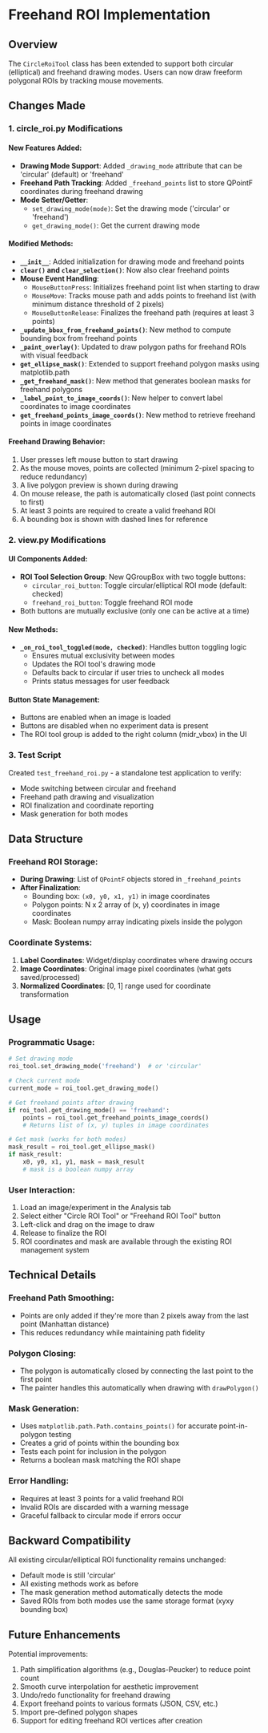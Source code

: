 # Freehand ROI Implementation

## Overview
The `CircleRoiTool` class has been extended to support both circular (elliptical) and freehand drawing modes. Users can now draw freeform polygonal ROIs by tracking mouse movements.

## Changes Made

### 1. circle_roi.py Modifications

#### New Features Added:
- **Drawing Mode Support**: Added `_drawing_mode` attribute that can be 'circular' (default) or 'freehand'
- **Freehand Path Tracking**: Added `_freehand_points` list to store QPointF coordinates during freehand drawing
- **Mode Setter/Getter**: 
  - `set_drawing_mode(mode)`: Set the drawing mode ('circular' or 'freehand')
  - `get_drawing_mode()`: Get the current drawing mode

#### Modified Methods:
- **`__init__`**: Added initialization for drawing mode and freehand points
- **`clear()` and `clear_selection()`**: Now also clear freehand points
- **Mouse Event Handling**:
  - `MouseButtonPress`: Initializes freehand point list when starting to draw
  - `MouseMove`: Tracks mouse path and adds points to freehand list (with minimum distance threshold of 2 pixels)
  - `MouseButtonRelease`: Finalizes the freehand path (requires at least 3 points)
- **`_update_bbox_from_freehand_points()`**: New method to compute bounding box from freehand points
- **`_paint_overlay()`**: Updated to draw polygon paths for freehand ROIs with visual feedback
- **`get_ellipse_mask()`**: Extended to support freehand polygon masks using matplotlib.path
- **`_get_freehand_mask()`**: New method that generates boolean masks for freehand polygons
- **`_label_point_to_image_coords()`**: New helper to convert label coordinates to image coordinates
- **`get_freehand_points_image_coords()`**: New method to retrieve freehand points in image coordinates

#### Freehand Drawing Behavior:
1. User presses left mouse button to start drawing
2. As the mouse moves, points are collected (minimum 2-pixel spacing to reduce redundancy)
3. A live polygon preview is shown during drawing
4. On mouse release, the path is automatically closed (last point connects to first)
5. At least 3 points are required to create a valid freehand ROI
6. A bounding box is shown with dashed lines for reference

### 2. view.py Modifications

#### UI Components Added:
- **ROI Tool Selection Group**: New QGroupBox with two toggle buttons:
  - `circular_roi_button`: Toggle circular/elliptical ROI mode (default: checked)
  - `freehand_roi_button`: Toggle freehand ROI mode
- Both buttons are mutually exclusive (only one can be active at a time)

#### New Methods:
- **`_on_roi_tool_toggled(mode, checked)`**: Handles button toggling logic
  - Ensures mutual exclusivity between modes
  - Updates the ROI tool's drawing mode
  - Defaults back to circular if user tries to uncheck all modes
  - Prints status messages for user feedback

#### Button State Management:
- Buttons are enabled when an image is loaded
- Buttons are disabled when no experiment data is present
- The ROI tool group is added to the right column (midr_vbox) in the UI

### 3. Test Script
Created `test_freehand_roi.py` - a standalone test application to verify:
- Mode switching between circular and freehand
- Freehand path drawing and visualization
- ROI finalization and coordinate reporting
- Mask generation for both modes

## Data Structure

### Freehand ROI Storage:
- **During Drawing**: List of `QPointF` objects stored in `_freehand_points`
- **After Finalization**: 
  - Bounding box: `(x0, y0, x1, y1)` in image coordinates
  - Polygon points: N x 2 array of (x, y) coordinates in image coordinates
  - Mask: Boolean numpy array indicating pixels inside the polygon

### Coordinate Systems:
1. **Label Coordinates**: Widget/display coordinates where drawing occurs
2. **Image Coordinates**: Original image pixel coordinates (what gets saved/processed)
3. **Normalized Coordinates**: [0, 1] range used for coordinate transformation

## Usage

### Programmatic Usage:
```python
# Set drawing mode
roi_tool.set_drawing_mode('freehand')  # or 'circular'

# Check current mode
current_mode = roi_tool.get_drawing_mode()

# Get freehand points after drawing
if roi_tool.get_drawing_mode() == 'freehand':
    points = roi_tool.get_freehand_points_image_coords()
    # Returns list of (x, y) tuples in image coordinates

# Get mask (works for both modes)
mask_result = roi_tool.get_ellipse_mask()
if mask_result:
    x0, y0, x1, y1, mask = mask_result
    # mask is a boolean numpy array
```

### User Interaction:
1. Load an image/experiment in the Analysis tab
2. Select either "Circle ROI Tool" or "Freehand ROI Tool" button
3. Left-click and drag on the image to draw
4. Release to finalize the ROI
5. ROI coordinates and mask are available through the existing ROI management system

## Technical Details

### Freehand Path Smoothing:
- Points are only added if they're more than 2 pixels away from the last point (Manhattan distance)
- This reduces redundancy while maintaining path fidelity

### Polygon Closing:
- The polygon is automatically closed by connecting the last point to the first point
- The painter handles this automatically when drawing with `drawPolygon()`

### Mask Generation:
- Uses `matplotlib.path.Path.contains_points()` for accurate point-in-polygon testing
- Creates a grid of points within the bounding box
- Tests each point for inclusion in the polygon
- Returns a boolean mask matching the ROI shape

### Error Handling:
- Requires at least 3 points for a valid freehand ROI
- Invalid ROIs are discarded with a warning message
- Graceful fallback to circular mode if errors occur

## Backward Compatibility

All existing circular/elliptical ROI functionality remains unchanged:
- Default mode is still 'circular'
- All existing methods work as before
- The mask generation method automatically detects the mode
- Saved ROIs from both modes use the same storage format (xyxy bounding box)

## Future Enhancements

Potential improvements:
1. Path simplification algorithms (e.g., Douglas-Peucker) to reduce point count
2. Smooth curve interpolation for aesthetic improvement
3. Undo/redo functionality for freehand drawing
4. Export freehand points to various formats (JSON, CSV, etc.)
5. Import pre-defined polygon shapes
6. Support for editing freehand ROI vertices after creation
